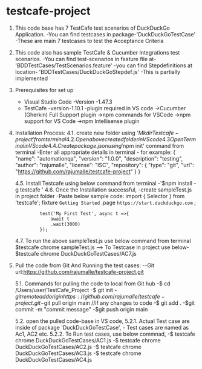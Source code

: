 # testcafe-project
1. This code base has 7 TestCafe test scenarios of DuckDuckGo Application.
  -You can find testcases in package-'DuckDuckGoTestCase'
  -These are main 7 testcases to test the Acceptance Criteria

2. This code also has sample TestCafe & Cucumber Integrations test scenarios.
  -You can find test-scenarios in feature file at-'BDDTestCases/TestScenarios.feature'
  -you can find Stepdefinitions at location- 'BDDTestCases/DuckDuckGoStepdef.js'
    -This is partially implemented

3. Prerequisites for set up
    - Visual Studio Code -Version -1.47.3
    - TestCafe -version-1.10.1
    -plugin required in VS code
        ->Cucumber (Gherkin) Full Support plugin
        ->npm commands for VSCode 
        ->npm support for VS Code 
        ->npm Intellisense plugin


4. Installation Process:
   4.1. create new folder using '$Mkdir Testcafe-project' from terminal 
   4.2. Open above created folder in VS code
   4.3 Open Terminal in VS code
   4.4. Create package .json using '$npm init' command from terminal
        -Enter all appropriate details in terminal
            - for example:
            {
                "name": "automationqa",
                "version": "1.0.0",
                "description": "testing",
                "author": "rajumalle",
                "license": "ISC",
                "repository": {
                    "type": "git",
                    "url": "https://github.com/rajumalle/testcafe-project"
                }
            }
 
    4.5. Install Testcafe using below command from terminal
        -'$npm install -g testcafe '
    4.6. Once the Installation successful, 
        -create sampleTest.js in project folder
        -Paste below sample code:
            import { Selector } from 'testcafe';
            fixture `Getting Started`
                .page `https://start.duckduckgo.com` ;

                test('My First Test', async t =>{
                    await t
                    .wait(3000)
                });

    4.7. To run the above sampleTest.js use below command from terminal
        $testcafe chrome sampleTest.js
        --> To Testcase in project use below-
                $testcafe chrome DuckDuckGoTestCases/AC7.js

5. Pull the code from Git And Running the test cases:
    --Git url:https://github.com/rajumalle/testcafe-project.git

    5.1. Commands for pulling the code to local from Git hub
        -$ cd /Users/user/TestCafe_Project
        -$ git init
        -$git remote add origin https://github.com/rajumalle/testcafe-project.git
        -$git pull origin main
        //if any changes to code
        -$ git add .
        -$git commit -m "commit message"
        -$git push origin main


    5.2. open the pulled code-base in VS code,
        5.2.1. Actual Test case are inside of package 'DuckDuckGoTestCase',
            - Test cases are named as Ac1, AC2 etc.
        5.2.2. To Run test cases, use below commnad,
           -$ testcafe chrome DuckDuckGoTestCases/AC1.js 
           -$ testcafe chrome DuckDuckGoTestCases/AC2.js 
           -$ testcafe chrome DuckDuckGoTestCases/AC3.js 
           -$ testcafe chrome DuckDuckGoTestCases/AC4.js 
        
